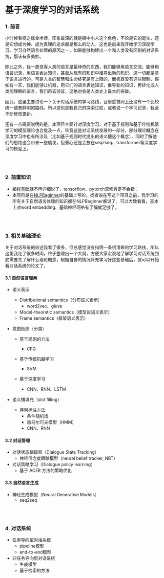 # 基于深度学习的对话系统
### 1. 前言

小时候看钢之炼金术师，印象最深的就是瓶中小人这个角色，不论是它的诞生，还是它想成为神、成为真理的追求都是那么的动人，这也是后来我开始学习深度学习、学习自然语言处理的原因之一，如果能够构建出一个和人类没有区别的对话系统，那该有多美妙。

除此之外，我一直觉得人类的语言是最神奇的东西，我们能够用语言交流，能够用语言记录，用语言表达知识，甚至从现有的知识中推导出新的知识，这一切都是基于语言进行的。可是人类的智慧和生命终究是有上限的，而机器没有这些限制，假如有一天，我们能够让机器，用它们的语言表达知识，推导新的知识，再转化成人类能理解的语言，我们再去验证，这绝对会是人类史上最大的突破。

因此，这里主要讨论一下关于对话系统的学习路线，目前感觉网上还没有一个比较统一或者鲜明的路线，所以这也是我自己的探索过程，或者说一个学习记录，我会不断修改更新。

还有一点需要说明的是，本项目主要针对深度学习，对于基于规则和基于传统机器学习的模型理论也会提及一点，毕竟这是对话系统发展的一部分，部分理论概念在深度学习中也有所涉及（比如基于规则时代提出的语义槽这个概念），同时了解他们的思路也会带来一些启发，但重心还是会放在seq2seq、transformer等深度学习的模型上。

<br/> <br/> 



### 2. 前置知识

* 编程基础就不再详细说了，tensorflow、pytorch双修肯定不会错；
* 本项目是在[NLPBeginner]("https://github.com/JesseYule/NLPBeginner")的基础上写的，或者说在写这个项目之前，我学习的所有关于自然语言处理的知识都在NLPBeginner都说了，可以大致看看，基本上对word embedding、基础神经网络有了解就足够了。

<br/> <br/> 



### 3. 相关基础理论

关于对话系统的综述我看了很多，但总感觉没有指明一条很清晰的学习路线，所以这里我花了很多时间，终于整理出一个大纲，方便大家宏观地了解学习对话系统到底需要先了解什么理论概念，根据自身的情况补充学习好这些基础后，就可以开始看对话系统的论文了。

#### 3.1 自然语言理解

* 语义表示
  * Distributional semantics（分布语义表示）
    * word2vec、glove
  * Model-theoretic semantics（模型论语义表示）
  * Frame semantics（框架语义表示）

* 意图检测（分类）

  * 基于规则的方法
    * CFG

  * 基于传统机器学习
       * SVM

  * 基于深度学习
       * CNN、RNN、LSTM

* 语义槽填充（slot filling）
  * 序列标注方法
    * 条件随机场
    * 隐马尔可夫模型（HMM）
    * CNN、RNN

#### 3.2 对话管理

* 对话状态跟踪器（Dialogue State Tracking）
  * 神经信念度跟踪模型（neural belief tracker, NBT）
* 对话策略学习（Dialogue policy learning）
  * 基于 ACER 方法的策略优化

#### 3.3 自然语言生成

* 神经生成模型（Neural Generative Models）
  * seq2seq

 <br/> <br/> 



### 4. 对话系统

* 任务导向型对话系统
  * pipeline模型
  * end-to-end模型
* 非任务导向型对话系统
  * 生成模型
  * 基于检索的方法



